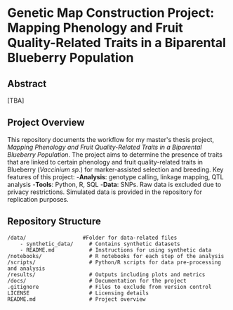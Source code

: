 # Genetic Map Construction Project: Mapping Phenology and Fruit Quality-Related Traits in a Biparental Blueberry Population
## Abstract
[TBA]

## Project Overview
This repository documents the workflow for my master's thesis project, *Mapping Phenology and Fruit Quality-Related Traits in a Biparental Blueberry Population*. The project aims to determine the presence of traits that are linked
to certain phenology and fruit quality-related traits in Blueberry (*Vaccinium sp.*) for marker-assisted selection and breeding. 
Key features of this project:
-**Analysis**: genotype calling, linkage mapping, QTL analysis
-**Tools**: Python, R, SQL
-**Data**: SNPs. Raw data is excluded due to privacy restrictions. Simulated data is provided in the repository for replication purposes. 

## Repository Structure
```plaintext
/data/                  #Folder for data-related files
    - synthetic_data/     # Contains synthetic datasets
    - README.md           # Instructions for using synthetic data
/notebooks/               # R notebooks for each step of the analysis
/scripts/                 # Python/R scripts for data pre-processing and analysis
/results/                 # Outputs including plots and metrics
/docs/                    # Documentation for the project
.gitignore                # Files to exclude from version control
LICENSE                   # Licensing details
README.md                 # Project overview

